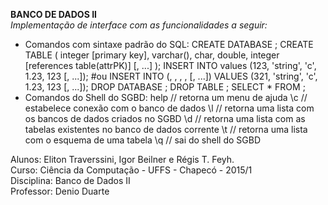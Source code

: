 <b>BANCO DE DADOS II</b><br>
<i>Implementação de interface com as funcionalidades a seguir:</i>
 - Comandos com sintaxe padrão do SQL:
 	CREATE DATABASE <dbName>;
 	CREATE TABLE <tblName>(
 		<attr1> integer [primary key],
 		<attr2> varchar(<size>),
 		<attr3> char,
 		<attr4> double,
 		<attr5> integer [references table(attrPK)]
 		[, ...]
 	);
 	INSERT INTO <tblName> values (123, 'string', 'c', 1.23, 123 [, ...]);
 #ou
  	INSERT INTO <tblName> (<attr1>, <attr2>, <attr3>, <attr4>, <attr5> [, ...]) 
 		VALUES (321, 'string', 'c', 1.23, 123 [, ...]);
 	DROP DATABASE <dbName>;
 	DROP TABLE <tblName>;
 	SELECT * FROM <tblName>;
 - Comandos do Shell do SGBD:
 	help				// retorna um menu de ajuda
	\c <NomeBanco> 		// estabelece conexão com o banco de dados <NomeBanco>
	\l 					// retorna uma lista com os bancos de dados criados no SGBD
	\d 					// retorna uma lista com as tabelas existentes no banco de dados corrente
	\t <NomeTabela>		// retorna uma lista com o esquema de uma tabela
	\q 					// sai do shell do SGBD


Alunos: Eliton Traverssini, Igor Beilner e Régis T. Feyh.<br>
Curso: Ciência da Computação - UFFS - Chapecó - 2015/1<br>
Disciplina: Banco de Dados II<br>
Professor: Denio Duarte<br>
